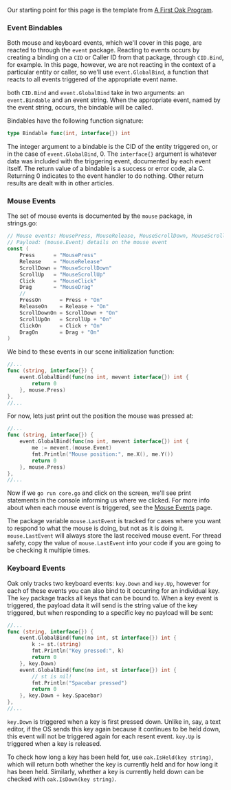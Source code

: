 Our starting point for this page is the template from [A First Oak Program](https://github.com/oakmound/oak/wiki/Your-First-Oak-Program).

### Event Bindables

Both mouse and keyboard events, which we'll cover in this page, are reacted to through the `event` package. Reacting to events occurs by creating a binding on a `CID` or Caller ID from that package, through `CID.Bind`, for example. In this page, however, we are not reacting in the context of a particular entity or caller, so we'll use `event.GlobalBind`, a function that reacts to all events triggered of the appropriate event name. 

both `CID.Bind` and `event.GlobalBind` take in two arguments: an `event.Bindable` and an event string. When the appropriate event, named by the event string, occurs, the bindable will be called.  

Bindables have the following function signature:

```go
type Bindable func(int, interface{}) int
```

The integer argument to a bindable is the CID of the entity triggered on, or in the case of `event.GlobalBind`, 0. The `interface{}` argument is whatever data was included with the triggering event, documented by each event itself. The return value of a bindable is a success or error code, ala C. Returning 0 indicates to the event handler to do nothing. Other return results are dealt with in other articles.

### Mouse Events

The set of mouse events is documented by the `mouse` package, in strings.go:

```go
// Mouse events: MousePress, MouseRelease, MouseScrollDown, MouseScrollUp, MouseDrag
// Payload: (mouse.Event) details on the mouse event
const (
    Press      = "MousePress"
    Release    = "MouseRelease"
    ScrollDown = "MouseScrollDown"
    ScrollUp   = "MouseScrollUp"
    Click      = "MouseClick"
    Drag       = "MouseDrag"
    //
    PressOn      = Press + "On"
    ReleaseOn    = Release + "On"
    ScrollDownOn = ScrollDown + "On"
    ScrollUpOn   = ScrollUp + "On"
    ClickOn      = Click + "On"
    DragOn       = Drag + "On"
)
```

We bind to these events in our scene initialization function:

```go
//...
func (string, interface{}) {
    event.GlobalBind(func(no int, mevent interface{}) int {
        return 0
    }, mouse.Press)
},
//...
```
For now, lets just print out the position the mouse was pressed at:

```go
//...
func (string, interface{}) {
    event.GlobalBind(func(no int, mevent interface{}) int {
        me := mevent.(mouse.Event)
        fmt.Println("Mouse position:", me.X(), me.Y())
        return 0
    }, mouse.Press)
},
//...
```

Now if we `go run core.go` and click on the screen, we'll see print statements in the console informing us where we clicked. For more info about when each mouse event is triggered, see the [Mouse Events](https://github.com/oakmound/oak/wiki/Mouse-Events) page.

The package variable `mouse.LastEvent` is tracked for cases where you want to respond to what the mouse is doing, but not as it is doing it. `mouse.LastEvent` will always store the last received mouse event. For thread safety, copy the value of `mouse.LastEvent` into your code if you are going to be checking it multiple times.

### Keyboard Events

Oak only tracks two keyboard events: `key.Down` and `key.Up`, however for each of these events you can also bind to it occurring for an individual key. The `key` package tracks all keys that can be bound to. When a key event is triggered, the payload data it will send is the string value of the key triggered, but when responding to a specific key no payload will be sent:

```go
//...
func (string, interface{}) {
    event.GlobalBind(func(no int, st interface{}) int {
        k := st.(string)
        fmt.Println("Key pressed:", k)
        return 0
    }, key.Down)
    event.GlobalBind(func(no int, st interface{}) int {
        // st is nil!
        fmt.Println("Spacebar pressed")
        return 0
    }, key.Down + key.Spacebar)
},
//...
```

`key.Down` is triggered when a key is first pressed down. Unlike in, say, a text editor, if the OS sends this key again because it continues to be held down, this event will not be triggered again for each resent event.
`key.Up` is triggered when a key is released. 

To check how long a key has been held for, use `oak.IsHeld(key string)`, which will return both whether the key is currently held and for how long it has been held. Similarly, whether a key is currently held down can be checked with `oak.IsDown(key string)`.